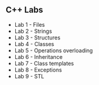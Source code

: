 ## C++ Labs

- Lab 1 - Files
- Lab 2 - Strings
- Lab 3 - Structures
- Lab 4 - Classes
- Lab 5 - Operations overloading
- Lab 6 - Inheritance
- Lab 7 - Class templates
- Lab 8 - Exceptions
- Lab 9 - STL
